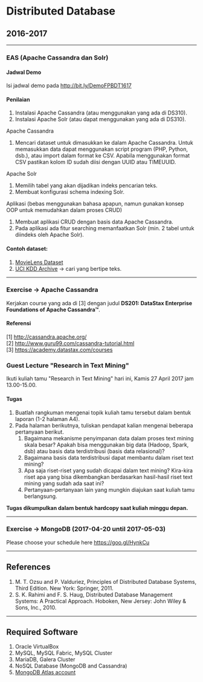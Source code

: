 # Distributed Database

## 2016-2017
---
### EAS (Apache Cassandra dan Solr)
#### Jadwal Demo
Isi jadwal demo pada http://bit.ly/DemoFPBDT1617

#### Penilaian
1. Instalasi Apache Cassandra (atau menggunakan yang ada di DS310).  
2. Instalasi Apache Solr (atau dapat menggunakan yang ada di DS310).

Apache Cassandra
1. Mencari dataset untuk dimasukkan ke dalam Apache Cassandra. Untuk memasukkan data dapat menggunakan script program (PHP, Python, dsb.), atau import dalam format ke CSV. Apabila menggunakan format CSV pastikan kolom ID sudah diisi dengan UUID atau TIMEUUID.  

Apache Solr
1. Memilih tabel yang akan dijadikan indeks pencarian teks.  
2. Membuat konfigurasi schema indexing Solr.  

Aplikasi (bebas menggunakan bahasa apapun, namun gunakan konsep OOP untuk memudahkan dalam proses CRUD)
1. Membuat aplikasi CRUD dengan basis data Apache Cassandra.  
2. Pada aplikasi ada fitur searching memanfaatkan Solr (min. 2 tabel untuk diindeks oleh Apache Solr).  

#### Contoh dataset:
1. [MovieLens Dataset](https://grouplens.org/datasets/movielens/)
2. [UCI KDD Archive](http://archive.ics.uci.edu/ml/datasets.html) -> cari yang bertipe teks.

---
### Exercise → Apache Cassandra
Kerjakan course yang ada di [3] dengan judul **DS201: DataStax Enterprise Foundations of Apache Cassandra™**.

#### Referensi
[1] http://cassandra.apache.org/  
[2] http://www.guru99.com/cassandra-tutorial.html  
[3] https://academy.datastax.com/courses  

### Guest Lecture "Research in Text Mining"
Ikuti kuliah tamu "Research in Text Mining" hari ini, Kamis 27 April 2017 jam 13.00-15.00.  
#### Tugas
1. Buatlah rangkuman mengenai topik kuliah tamu tersebut dalam bentuk laporan (1-2 halaman A4).
2. Pada halaman berikutnya, tuliskan pendapat kalian mengenai beberapa pertanyaan berikut.
   1. Bagaimana mekanisme penyimpanan data dalam proses text mining skala besar? Apakah bisa menggunakan big data (Hadoop, Spark, dsb) atau basis data terdistribusi (basis data relasional)?
   2. Bagaimana basis data terdistribusi dapat membantu dalam riset text mining?
   3. Apa saja riset-riset yang sudah dicapai dalam text mining? Kira-kira riset apa yang bisa dikembangkan berdasarkan hasil-hasil riset text mining yang sudah ada saat ini?
   4. Pertanyaan-pertanyaan lain yang mungkin diajukan saat kuliah tamu berlangsung.  

**Tugas dikumpulkan dalam bentuk hardcopy saat kuliah minggu depan.**

---

### Exercise → MongoDB (2017-04-20 until 2017-05-03)
Please choose your schedule here https://goo.gl/HynkCu

---

## References
1.  M. T. Ozsu and P. Valduriez, Principles of Distributed Database Systems, Third Edition. New York: Springer, 2011.
2. S. K. Rahimi and F. S. Haug, Distributed Database Management Systems: A Practical Approach. Hoboken, New Jersey: John Wiley & Sons, Inc., 2010.

---

## Required Software
1. Oracle VirtualBox
2. MySQL, MySQL Fabric, MySQL Cluster
4. MariaDB, Galera Cluster
5. NoSQL Database (MongoDB and Cassandra)
6. [MongoDB Atlas account](https://www.mongodb.com/cloud/atlas)
